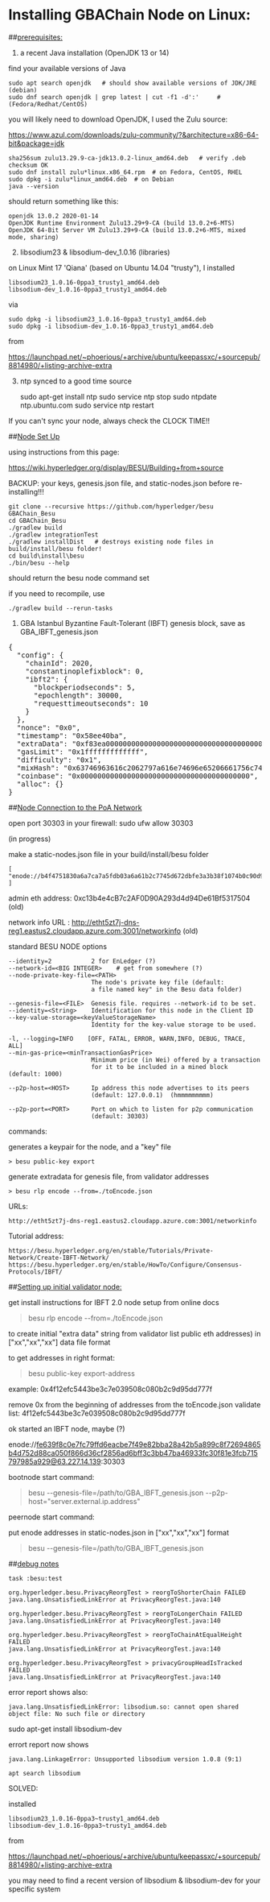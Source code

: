 # Installing GBAChain Node on Linux:

##<u>prerequisites:</u>

1) a recent Java installation (OpenJDK 13 or 14)

find your available versions of Java

    sudo apt search openjdk   # should show available versions of JDK/JRE (debian)
    sudo dnf search openjdk | grep latest | cut -f1 -d':'     # (Fedora/Redhat/CentOS)
    
you will likely need to download OpenJDK, I used the Zulu source:

https://www.azul.com/downloads/zulu-community/?&architecture=x86-64-bit&package=jdk

    sha256sum zulu13.29.9-ca-jdk13.0.2-linux_amd64.deb   # verify .deb checksum OK
    sudo dnf install zulu*linux.x86_64.rpm  # on Fedora, CentOS, RHEL
    sudo dpkg -i zulu*linux_amd64.deb  # on Debian 
    java --version 
    
should return something like this:
  
    openjdk 13.0.2 2020-01-14
    OpenJDK Runtime Environment Zulu13.29+9-CA (build 13.0.2+6-MTS)
    OpenJDK 64-Bit Server VM Zulu13.29+9-CA (build 13.0.2+6-MTS, mixed mode, sharing)

2) libsodium23 & libsodium-dev_1.0.16 (libraries)

on Linux Mint 17 'Qiana' (based on Ubuntu 14.04 "trusty"), I installed

    libsodium23_1.0.16-0ppa3_trusty1_amd64.deb 
    libsodium-dev_1.0.16-0ppa3_trusty1_amd64.deb

via 

    sudo dpkg -i libsodium23_1.0.16-0ppa3_trusty1_amd64.deb
    sudo dpkg -i libsodium-dev_1.0.16-0ppa3_trusty1_amd64.deb     
    
from 

https://launchpad.net/~phoerious/+archive/ubuntu/keepassxc/+sourcepub/8814980/+listing-archive-extra


3) ntp synced to a good time source

    sudo apt-get install ntp
    sudo service ntp stop
    sudo ntpdate ntp.ubuntu.com
    sudo service ntp restart

If you can't sync your node, always check the CLOCK TIME!!


##<u>Node Set Up</u>

using instructions from this page:

https://wiki.hyperledger.org/display/BESU/Building+from+source

BACKUP: your keys, genesis.json file, and static-nodes.json before re-installing!!!

    git clone --recursive https://github.com/hyperledger/besu GBAChain_Besu
    cd GBAChain_Besu
    ./gradlew build 
    ./gradlew integrationTest
    ./gradlew installDist   # destroys existing node files in build/install/besu folder!
    cd build\install\besu
    ./bin/besu --help

should return the besu node command set

if you need to recompile, use

    ./gradlew build --rerun-tasks  

  
  1. GBA Istanbul Byzantine Fault-Tolerant (IBFT) genesis block, save as GBA_IBFT_genesis.json

<pre>
{
  "config": {
    "chainId": 2020,
    "constantinoplefixblock": 0,
    "ibft2": {
      "blockperiodseconds": 5,
      "epochlength": 30000,
      "requesttimeoutseconds": 10
    }
  },
  "nonce": "0x0",
  "timestamp": "0x58ee40ba",
  "extraData": "0xf83ea00000000000000000000000000000000000000000000000000000000000000000d5944f12efc5443be3c7e039508c080b2c9d95dd777f808400000000c0",
  "gasLimit": "0x1fffffffffffff",
  "difficulty": "0x1",
  "mixHash": "0x63746963616c2062797a616e74696e65206661756c7420746f6c6572616e6365",
  "coinbase": "0x0000000000000000000000000000000000000000",
  "alloc": {}
}  
</pre>

##<u>Node Connection to the PoA Network</u>

open port 30303 in your firewall:
    sudo ufw allow 30303

(in progress)

make a static-nodes.json file in your build/install/besu folder  
  
    [
    "enode://b4f4751830a6a7ca7a5fdb03a6a61b2c7745d672dbfe3a3b38f1074b0c90d9933b0ed1019ac4b73d09791333d938438b58a9ce5c5e26f3d9ee6d44f75f72212e@63.227.14.139:30303"
    ]


admin eth address: 0xc13b4e4cB7c2AF0D90A293d4d94De61Bf5317504 (old)

network info URL : http://etht5zt7j-dns-reg1.eastus2.cloudapp.azure.com:3001/networkinfo (old)

standard BESU NODE options

    --identity=2           2 for EnLedger (?)
    --network-id=<BIG INTEGER>    # get from somewhere (?)
    --node-private-key-file=<PATH>
                           The node's private key file (default:
                           a file named key" in the Besu data folder)
          
    --genesis-file=<FILE>  Genesis file. requires --network-id to be set.
    --identity=<String>    Identification for this node in the Client ID    
    --key-value-storage=<keyValueStorageName>
                           Identity for the key-value storage to be used.
                        
    -l, --logging=INFO    [OFF, FATAL, ERROR, WARN,INFO, DEBUG, TRACE, ALL]
    --min-gas-price=<minTransactionGasPrice>
                           Minimum price (in Wei) offered by a transaction
                           for it to be included in a mined block (default: 1000)
                           
    --p2p-host=<HOST>      Ip address this node advertises to its peers
                           (default: 127.0.0.1)  (hmmmmmmmmm)

    --p2p-port=<PORT>      Port on which to listen for p2p communication
                           (default: 30303)
       
       
       
commands:

generates a keypair for the node, and a "key" file

    > besu public-key export   

generate extradata for genesis file, from validator addresses
    
    > besu rlp encode --from=./toEncode.json
    

URLs:

    http://etht5zt7j-dns-reg1.eastus2.cloudapp.azure.com:3001/networkinfo

Tutorial address:

    https://besu.hyperledger.org/en/stable/Tutorials/Private-Network/Create-IBFT-Network/
    https://besu.hyperledger.org/en/stable/HowTo/Configure/Consensus-Protocols/IBFT/

##<u>Setting up initial validator node:</u>
  
get install instructions for IBFT 2.0 node setup from online docs  
  
> besu rlp encode --from=./toEncode.json

to create initial "extra data" string from validator list
public eth addresses) in ["xx","xx","xx"] data file format

to get addresses in right format: 

> besu public-key export-address

example: 0x4f12efc5443be3c7e039508c080b2c9d95dd777f

remove 0x from the beginning of addresses from the toEncode.json validate list: 4f12efc5443be3c7e039508c080b2c9d95dd777f

ok started an IBFT node, maybe (?)

enode://fe639f8c0e7fc79ffd6eacbe7f49e82bba28a42b5a899c8f72694865b4d752d88ca050f866d36cf2856ad6bff3c3bb47ba46933fc30f81e3fcb715797985a929@63.227.14.139:30303


bootnode start command:  
  
> besu --genesis-file=/path/to/GBA_IBFT_genesis.json --p2p-host="server.external.ip.address"
  
peernode start command:  
  
put enode addresses in static-nodes.json in ["xx","xx","xx"] format

> besu --genesis-file=/path/to/GBA_IBFT_genesis.json



##<u>debug notes</u>

    task :besu:test

    org.hyperledger.besu.PrivacyReorgTest > reorgToShorterChain FAILED
    java.lang.UnsatisfiedLinkError at PrivacyReorgTest.java:140

    org.hyperledger.besu.PrivacyReorgTest > reorgToLongerChain FAILED
    java.lang.UnsatisfiedLinkError at PrivacyReorgTest.java:140

    org.hyperledger.besu.PrivacyReorgTest > reorgToChainAtEqualHeight FAILED
    java.lang.UnsatisfiedLinkError at PrivacyReorgTest.java:140

    org.hyperledger.besu.PrivacyReorgTest > privacyGroupHeadIsTracked FAILED
    java.lang.UnsatisfiedLinkError at PrivacyReorgTest.java:140


error report shows also:  
  
    java.lang.UnsatisfiedLinkError: libsodium.so: cannot open shared object file: No such file or directory

sudo apt-get install libsodium-dev

errort report now shows

    java.lang.LinkageError: Unsupported libsodium version 1.0.8 (9:1)

    apt search libsodium
    
SOLVED: 


installed

    libsodium23_1.0.16-0ppa3~trusty1_amd64.deb 
    libsodium-dev_1.0.16-0ppa3~trusty1_amd64.deb

from 

https://launchpad.net/~phoerious/+archive/ubuntu/keepassxc/+sourcepub/8814980/+listing-archive-extra

you may need to find a recent version of libsodium & libsodium-dev for your specific system

  







    
    
    
    
    
    
    
    
    
    
    
    
    
    
    
    
    
    
    
    
    
    
    
    


